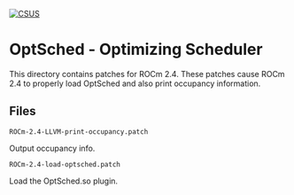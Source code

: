 [![CSUS](http://www.csus.edu/Brand/assets/Logos/Core/Primary/Stacked/Primary_Stacked_3_Color_wht_hndTN.png)](http://www.csus.edu/)

# OptSched - Optimizing Scheduler
This directory contains patches for ROCm 2.4. These patches cause ROCm 2.4 to properly load OptSched and also print occupancy information.

## Files

`ROCm-2.4-LLVM-print-occupancy.patch`

Output occupancy info.

`ROCm-2.4-load-optsched.patch`

Load the OptSched.so plugin.
